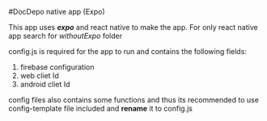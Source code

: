 #DocDepo native app (Expo)

This app uses _**expo**_ and react native to make the app.
For only react native app search for _withoutExpo_ folder

config.js is required for the app to run and contains the following fields:

1. firebase configuration
1. web cliet Id
1. android cliet Id

config files also contains some functions and thus its recommended to use config-template file included and **rename** it to config.js
